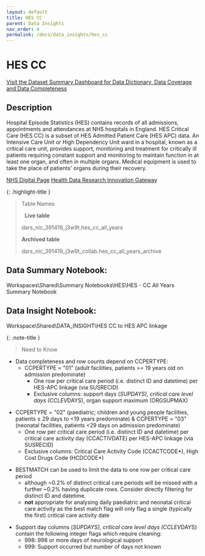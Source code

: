 ```yaml
---
layout: default
title: HES CC
parent: Data Insights
nav_order: 4
permalink: /docs/data_insights/hes_cc
---
```


# HES CC

<span class="fs-3">
  <a href="https://github.com/BHFDSC/cvd-covid-tre-dashboard" class="btn" target="_blank">Visit the Dataset Summary Dashboard for Data Dictionary, Data Coverage and Data Completeness</a>
</span>

## Description
Hospital Episode Statistics (HES) contains records of all admissions, appointments and attendances at NHS hospitals in England. HES Critical Care (HES CC) is a subset of HES Admitted Patient Care (HES APC) data. An Intensive Care Unit or High Dependency Unit ward in a hospital, known as a critical care unit, provides support, monitoring and treatment for critically ill patients requiring constant support and monitoring to maintain function in at least one organ, and often in multiple organs. Medical equipment is used to take the place of patients' organs during their recovery.

<span class="fs-3">
  <a href="https://digital.nhs.uk/data-and-information/data-tools-and-services/data-services/hospital-episode-statistics" class="btn" target="_blank">NHS Digital Page</a>
</span>

<span class="fs-3">
  <a href="https://web.www.healthdatagateway.org/dataset/80564a6b-1458-41de-a131-772eb93c0509" class="btn" target="_blank">Health Data Research Innovation Gateway</a>
</span>

{: .highlight-title }
> Table Names
>
> &nbsp;
> **Live table**
> >
> dars_nic_391419_j3w9t.hes_cc_all_years
>
> **Archived table**
> >
> dars_nic_391419_j3w9t_collab.hes_cc_all_years_archive

## Data Summary Notebook:
Workspaces\Shared\Summary Notebooks\HES\HES - CC All Years Summary Notebook

## Data Insight Notebook:
Workspace\Shared\DATA_INSIGHT\HES CC to HES APC linkage

{: .note-title }
> Need to Know
>
 - Data completeness and row counts depend on CCPERTYPE:
   - CCPERTYPE = "01" (adult facilities, patients >= 19 years old on admission predominate)
       - One row per critical care period (i.e. distinct ID and datetime) per HES-APC linkage (via SUSRECID)
       - Exclusive columns: support days (*SUPDAYS), critical care level days (CCLEV*DAYS), organ support maximum (ORGSUPMAX)
>
  - CCPERTYPE = "02" (paediatric; children and young people facilities, patients ≥ 29 days to <19 years predominate) & CCPERTYPE = "03" (neonatal facilities, patients <29 days on admission predominate)
      - One row per critical care period (i.e. distinct ID and datetime) per critical care activity day (CCACTIVDATE) per HES-APC linkage (via SUSRECID)
      - Exclusive columns: Critical Care Activity Code (CCACTCODE*), High Cost Drugs Code (HCDCODE*)
>
  - BESTMATCH can be used to limit the data to one row per critical care period
    - although ~0.2% of distinct critical care periods will be missed with a further ~0.2% having duplicate rows. Consider directly filtering for distinct ID and datetime.
    - **not** appropriate for analysing daily paediatric and neonatal critical care activity as the best match flag will only flag a single (typically the first) critical care activity date
>
  - Support day columns (*SUPDAYS), critical care level days (CCLEV*DAYS) contain the following integer flags which require cleaning:
    - 998: 998 or more days of neurological support
    - 999: Support occurred but number of days not known
>
